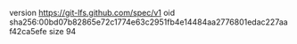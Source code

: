 version https://git-lfs.github.com/spec/v1
oid sha256:00bd07b82865e72c1774e63c2951fb4e14484aa2776801edac227aaf42ca5efe
size 94
